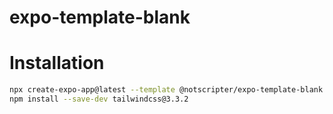 # expo-template-blank

# Installation

```bash
npx create-expo-app@latest --template @notscripter/expo-template-blank
npm install --save-dev tailwindcss@3.3.2
```
